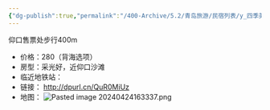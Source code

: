 ```yaml
---
{"dg-publish":true,"permalink":"/400-Archive/5.2/青岛旅游/民宿列表/y_四季美景酒店-近崂山仰口/"}
---
```


仰口售票处步行400m
- 价格：280（背海选项）
- 房型：采光好，近仰口沙滩
- 临近地铁站：
- 链接： http://dpurl.cn/QuR0MiUz
- 地图：
![Pasted image 20240424163337.png](/img/user/800-%E5%85%B6%E4%BB%96/801-%E5%9B%BE%E7%89%87/Pasted%20image%2020240424163337.png)